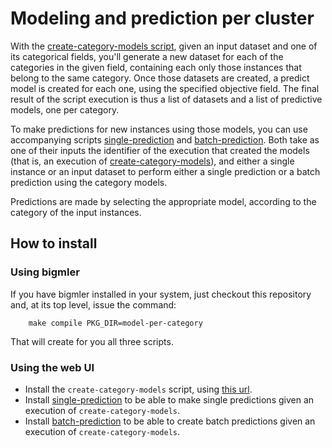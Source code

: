 # Modeling and prediction per cluster

With the [create-category-models script](create-category-models),
given an input dataset and one of its categorical fields, you'll
generate a new dataset for each of the categories in the given field,
containing each only those instances that belong to the same
category.  Once those datasets are created, a predict model is created
for each one, using the specified objective field.  The final result
of the script execution is thus a list of datasets and a list of
predictive models, one per category.

To make predictions for new instances using those models, you can use
accompanying scripts [single-prediction](single-prediction)
and [batch-prediction](batch-prediction).  Both take as one of their
inputs the identifier of the execution that created the models (that
is, an execution of [create-category-models](create-category-models)),
and either a single instance or an input dataset to perform either a
single prediction or a batch prediction using the category models.

Predictions are made by selecting the appropriate model, according to
the category of the input instances.

## How to install

### Using bigmler

If you have bigmler installed in your system, just checkout this
repository and, at its top level, issue the command:

        make compile PKG_DIR=model-per-category

That will create for you all three scripts.

### Using the web UI

- Install the `create-category-models` script, using
  [this url](./create-category-models).
- Install [single-prediction](./single-prediction) to be able to make
  single predictions given an execution of `create-category-models`.
- Install [batch-prediction](./batch-prediction) to be able to create
  batch predictions given an execution of `create-category-models`.
